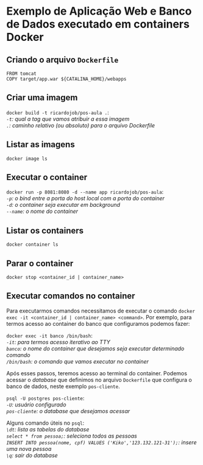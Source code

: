 # Exemplo de Aplicação Web e Banco de Dados executado em containers Docker

## Criando o arquivo `Dockerfile`
```
FROM tomcat
COPY target/app.war ${CATALINA_HOME}/webapps
```

## Criar uma imagem

`docker build -t ricardojob/pos-aula .`:  
*`-t`: qual a tag que vamos atribuir a essa imagem*  
*`.`: caminho relativo (ou absoluto) para o arquivo Dockerfile*  


## Listar as imagens

`docker image ls`

## Executar o container

`docker run -p 8081:8080 -d --name app ricardojob/pos-aula`:   
*`-p`: o bind entre a porta do host local com a porta do container*  
*`-d`: o container seja executar em background*  
*`--name`: o nome do container*  


## Listar os containers

`docker container ls`

## Parar o container

`docker stop <container_id | container_name>`

## Executar comandos no container  
Para executarmos comandos necessitamos de executar o comando `docker exec -it <container_id | container_name> <command>`. 
Por exemplo, para termos acesso ao container do banco que configuramos podemos fazer:

`docker exec -it banco /bin/bash`:  
*`-it`: para termos acesso iterativo ao TTY*  
*`banco`: o nome do container que desejamos seja executar determinado comando*  
*`/bin/bash`: o comando que vamos executar no container*  

Após esses passos, teremos acesso ao terminal do container. Podemos acessar o _database_ que definimos no arquivo `Dockerfile` que configura o banco de dados, neste exemplo `pos-cliente`.

`psql -U postgres pos-cliente`:  
*`-U`: usuário configurado*  
*`pos-cliente`: o _database_ que desejamos acessar* 

Alguns comando úteis no `psql`:  
*`\dt`: lista as tabelas do _database_*    
*`select * from pessoa;`: seleciona todos as pessoas*  
*`INSERT INTO pessoa(nome, cpf) VALUES ('Kiko','123.132.121-31');`: insere uma nova pessoa*    
*`\q`: sair do _database_*  